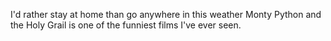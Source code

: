 I'd rather stay at home than go anywhere in this weather
Monty Python and the Holy Grail is one of the funniest films I've ever seen.
